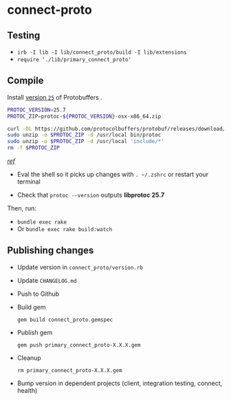 # connect-proto

## Testing

- `irb -I lib -I lib/connect_proto/build -I lib/extensions`
- `require './lib/primary_connect_proto'`

## Compile

Install [version `25`](https://github.com/protocolbuffers/protobuf/releases/tag/v25.7) of Protobuffers .

```bash
PROTOC_VERSION=25.7
PROTOC_ZIP=protoc-${PROTOC_VERSION}-osx-x86_64.zip

curl -OL https://github.com/protocolbuffers/protobuf/releases/download/v$PROTOC_VERSION/$PROTOC_ZIP
sudo unzip -o $PROTOC_ZIP -d /usr/local bin/protoc
sudo unzip -o $PROTOC_ZIP -d /usr/local 'include/*'
rm -f $PROTOC_ZIP
```
[_ref_](https://google.github.io/proto-lens/installing-protoc.html)

- Eval the shell so it picks up changes with `. ~/.zshrc` or restart your terminal

- Check that `protoc --version` outputs **libprotoc 25.7**

Then, run:

- `bundle exec rake`
- Or `bundle exec rake build:watch`

## Publishing changes

- Update version in `connect_proto/version.rb`
- Update `CHANGELOG.md`
- Push to Github
- Build gem

  ```
  gem build connect_proto.gemspec
  ```

- Publish gem

  ```
  gem push primary_connect_proto-X.X.X.gem
  ```

- Cleanup

  ```
  rm primary_connect_proto-X.X.X.gem
  ```

- Bump version in dependent projects (client, integration testing, connect, health)
